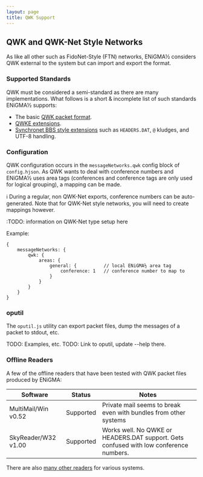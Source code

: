 ```yaml
---
layout: page
title: QWK Support
---
```


## QWK and QWK-Net Style Networks
As like all other such as FidoNet-Style (FTN) networks, ENiGMA½ considers QWK external to the system but can import and export the format.

### Supported Standards
QWK must be considered a semi-standard as there are many implementations. What follows is a short & incomplete list of such standards ENiGMA½ supports:
* The basic [QWK packet format](http://fileformats.archiveteam.org/wiki/QWK).
* [QWKE extensions](https://github.com/wwivbbs/wwiv/blob/master/specs/qwk/qwke.txt).
* [Synchronet BBS style extensions](http://wiki.synchro.net/ref:qwk) such as `HEADERS.DAT`, `@` kludges, and UTF-8 handling.


### Configuration
QWK configuration occurs in the `messageNetworks.qwk` config block of `config.hjson`. As QWK wants to deal with conference numbers and ENiGMA½ uses area tags (conferences and conference tags are only used for logical grouping), a mapping can be made.

:information_source: During a regular, non QWK-Net exports, conference numbers can be auto-generated. Note that for QWK-Net style networks, you will need to create mappings however.

:TODO: information on QWK-Net type setup here

Example:
```hjson
{
    messageNetworks: {
        qwk: {
            areas: {
                general: {          // local ENiGMA½ area tag
                    conference: 1   // conference number to map to
                }
            }
        }
    }
}
```

### oputil
The `oputil.js` utility can export packet files, dump the messages of a packet to stdout, etc.

TODO: Examples, etc.
TODO: Link to oputil, update --help there.

### Offline Readers
A few of the offline readers that have been tested with QWK packet files produced by ENiGMA:

| Software | Status | Notes |
|----------|--------|-------|
| MultiMail/Win v0.52 | Supported | Private mail seems to break even with bundles from other systems |
| SkyReader/W32 v1.00 | Supported | Works well. No QWKE or HEADERS.DAT support. Gets confused with low conference numbers. |

There are also [many other readers](https://www.softwolves.pp.se/old/2000/faq/bwprod) for various systems.